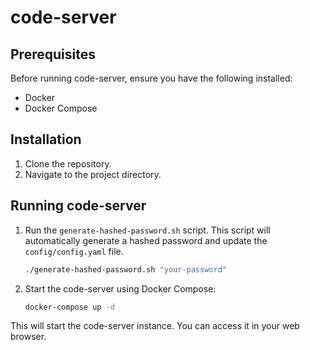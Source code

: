 # code-server

## Prerequisites

Before running code-server, ensure you have the following installed:

*   Docker
*   Docker Compose

## Installation

1.  Clone the repository.
2.  Navigate to the project directory.

## Running code-server

1.  Run the `generate-hashed-password.sh` script. This script will automatically generate a hashed password and update the `config/config.yaml` file.

    ```bash
    ./generate-hashed-password.sh "your-password"
    ```

2.  Start the code-server using Docker Compose:

    ```bash
    docker-compose up -d
    ```

This will start the code-server instance. You can access it in your web browser.

